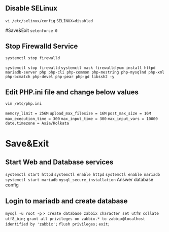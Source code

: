 ## Disable SELinux ##
`vi /etc/selinux/config`
`SELINUX=disabled`

#Save&Exit
`setenforce 0`

## Stop Firewalld Service ##
`systemctl stop firewalld`

`systemctl stop firewalld`
`systemctl mask firewalld`
`yum install httpd mariadb-server php php-cli php-common php-mestring php-mysqlnd php-xml php-bcmatch php-devel php-pear php-gd libssh2 -y`

## Edit PHP.ini file and change below values ##
`vim /etc/php.ini`

`memory_limit = 256M`
`upload_max_filesize = 16M`
`post_max_size = 16M`
`max_execution_time = 300`
`max_input_time = 300`
`max_input_vars = 10000`
`date.timezone = Asia/Kolkata`

# Save&Exit

## Start Web and Database services ##
`systemctl start httpd`
`systemctl enable httpd`
`systemctl enable mariadb`
`systemctl start mariadb`
`mysql_secure_installation`
Answer database config

## Login to mariadb and create database ##
`mysql -u root -p`
`> create database zabbix character set utf8 collate utf8_bin;`
`grant all privileges on zabbix.* to zabbix@localhost identified by 'zabbix';`
`flush privileges;`
`exit;`



